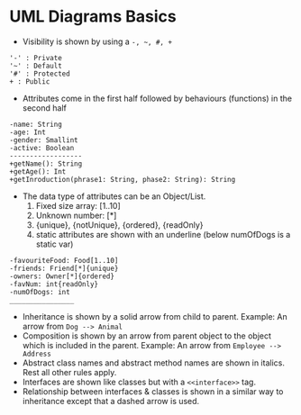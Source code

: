 # UML Diagrams Basics

- Visibility is shown by using a ```-, ~, #, +```
```
'-' : Private
'~' : Default
'#' : Protected
+ : Public 
``` 
- Attributes come in the first half followed by behaviours (functions) in the second half
```
-name: String
-age: Int
-gender: Smallint
-active: Boolean
------------------
+getName(): String
+getAge(): Int
+getInroduction(phrase1: String, phase2: String): String
```

- The data type of attributes can be an Object/List.
    1.  Fixed size array: [1..10]
    2. Unknown number: [*]
    3. {unique}, {notUnique}, {ordered}, {readOnly}
    4. static attributes are shown with an underline (below numOfDogs is a static var)
```
-favouriteFood: Food[1..10]
-friends: Friend[*]{unique}
-owners: Owner[*]{ordered}
-favNum: int{readOnly}
-numOfDogs: int
________________ 
```

- Inheritance is shown by a solid arrow from child to parent. 
Example: An arrow from ```Dog --> Animal```
- Composition is shown by an arrow from parent object to the object which is
included in the parent. Example: An arrow from ```Employee --> Address```
- Abstract class names and abstract method names are shown in italics. Rest all other rules apply.
- Interfaces are shown like classes but with a ```<<interface>>``` tag.
- Relationship between interfaces & classes is shown in a similar way to inheritance except that 
a dashed arrow is used. 